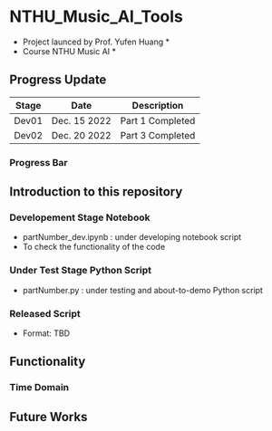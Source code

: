 # NTHU_Music_AI_Tools ##

* Project launced by Prof. Yufen Huang *
* Course NTHU Music AI *

## Progress Update ##

| Stage |     Date     |    Description   |
| :---: |     :---:    |       :---:      |
| Dev01 | Dec. 15 2022 | Part 1 Completed |
| Dev02 | Dec. 20 2022 | Part 3 Completed |

### Progress Bar ### 

## Introduction to this repository ##

### Developement Stage Notebook ##

* partNumber_dev.ipynb : under developing notebook script
* To check the functionality of the code


### Under Test Stage Python Script ###

* partNumber.py : under testing and about-to-demo Python script


### Released Script ###

* Format: TBD

## Functionality ##

### Time Domain ###



## Future Works ##